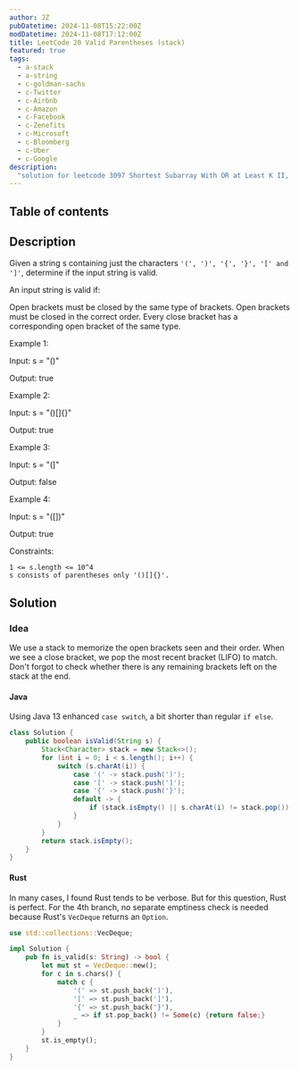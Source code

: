 ```yaml
---
author: JZ
pubDatetime: 2024-11-08T15:22:00Z
modDatetime: 2024-11-08T17:12:00Z
title: LeetCode 20 Valid Parentheses (stack)
featured: true
tags:
  - a-stack
  - a-string
  - c-goldman-sachs
  - c-Twitter
  - c-Airbnb
  - c-Amazon
  - c-Facebook
  - c-Zenefits
  - c-Microsoft
  - c-Bloomberg
  - c-Uber
  - c-Google
description:
  "solution for leetcode 3097 Shortest Subarray With OR at Least K II, tags: bit, sliding-window, array"
---
```


## Table of contents

## Description

Given a string s containing just the characters `'(', ')', '{', '}', '[' and ']'`, determine if the input string is valid.

An input string is valid if:

Open brackets must be closed by the same type of brackets.
Open brackets must be closed in the correct order.
Every close bracket has a corresponding open bracket of the same type.

Example 1:

Input: s = "()"

Output: true

Example 2:

Input: s = "()[]{}"

Output: true

Example 3:

Input: s = "(]"

Output: false

Example 4:

Input: s = "([])"

Output: true


Constraints:

```
1 <= s.length <= 10^4
s consists of parentheses only '()[]{}'.
```

## Solution

### Idea

We use a stack to memorize the open brackets seen and their order. When we see a close bracket, we pop the most recent bracket (LIFO) to match. Don't forgot to check whether there is any remaining brackets left on the stack at the end.

#### Java

Using Java 13 enhanced `case switch`, a bit shorter than regular `if else`.

```java
class Solution {
    public boolean isValid(String s) {
        Stack<Character> stack = new Stack<>();
        for (int i = 0; i < s.length(); i++) {
            switch (s.charAt(i)) {
                case '(' -> stack.push(')');
                case '[' -> stack.push(']');
                case '{' -> stack.push('}');
                default -> {
                    if (stack.isEmpty() || s.charAt(i) != stack.pop()) return false;
                }
            }
        }
        return stack.isEmpty();
    }
}
```

#### Rust

In many cases, I found Rust tends to be verbose. But for this question, Rust is perfect. For the 4th branch, no separate emptiness check is needed because Rust's `VecDeque` returns an `Option`.

```rust
use std::collections::VecDeque;

impl Solution {
    pub fn is_valid(s: String) -> bool {
        let mut st = VecDeque::new();
        for c in s.chars() {
            match c {
                '(' => st.push_back(')'),
                '[' => st.push_back(']'),
                '{' => st.push_back('}'),
                _ => if st.pop_back() != Some(c) {return false;}
            }
        }
        st.is_empty();
    }
}
```
